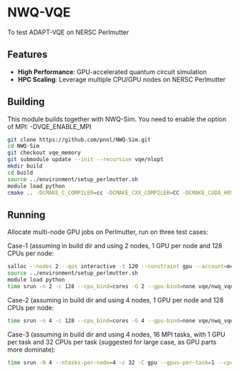 # NWQ-VQE

To test ADAPT-VQE on NERSC Perlmutter

## Features

- **High Performance**: GPU-accelerated quantum circuit simulation
- **HPC Scaling**: Leverage multiple CPU/GPU nodes on NERSC Perlmutter

## Building

This module builds together with NWQ-Sim. You need to enable the option of MPI: -DVQE\_ENABLE\_MPI  

```bash
git clone https://github.com/pnnl/NWQ-Sim.git
cd NWQ-Sim
git checkout vqe_memory
git submodule update --init --recursive vqe/nlopt
mkdir build
cd build
source ../environment/setup_perlmutter.sh
module load python
cmake .. -DCMAKE_C_COMPILER=cc -DCMAKE_CXX_COMPILER=CC -DCMAKE_CUDA_HOST_COMPILER=CC -DCMAKE_BUILD_TYPE=Release -DVQE_ENABLE_MPI=ON && make -j16
```

## Running

Allocate multi-node GPU jobs on Perlmutter, run on three test cases:


Case-1 (assuming in build dir and using 2 nodes, 1 GPU per node and 128 CPUs per node:
```bash
salloc --nodes 2 --qos interactive -t 120 --constraint gpu --account=m4243
source ../environment/setup_perlmutter.sh
module load python
time srun -n 2 -c 128 --cpu_bind=cores -G 2 --gpu-bind=none vqe/nwq_vqe -b NVGPU -f ../BZDZ-7Orbitals/ducc3_benzene-FrozenCoreCCSD_6Elec_7Orbs.out-xacc -p 6 -v --abstol 1e-6 --maxeval 5000 -o LN_BOBYQA --adapt -ag 1e-3 -am 120
```

Case-2 (assuming in build dir and using 4 nodes, 1 GPU per node and 128 CPUs per node:
```bash
time srun -n 4 -c 128 --cpu_bind=cores -G 4 --gpu-bind=none vqe/nwq_vqe -b NVGPU -f ../BZDZ-9Orbitals/ducc3_benzene-FrozenCoreCCSD_8Elec_9Orbs.out-xacc -p 6 -v --abstol 1e-6 --maxeval 5000 -o LN_BOBYQA --adapt -ag 1e-3 -am 120
```

Case-3 (assuming in build dir and using 4 nodes, 16 MPI tasks, with 1 GPU per task and 32 CPUs per task (suggested for large case, as GPU parts more dominate):
```bash
time srun -N 4 --ntasks-per-node=4 -c 32 -C gpu --gpus-per-task=1 --cpu_bind=cores vqe/nwq_vqe -b NVGPU -f ../H20-11Orbitals/H2O_1.75_Eq_11-Orbitals_DUCC3_H2O-1.75_Eq_DUCC3_10-electrons_11-Orbitals.out-xacc -p 6 -v --abstol 1e-6 --maxeval 5000 -o LN_BOBYQA --adapt -ag 1e-3 -am 120
```

